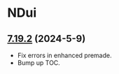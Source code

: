 # NDui

## [7.19.2](https://github.com/siweia/NDui/tree/7.19.2) (2024-5-9)

- Fix errors in enhanced premade.
- Bump up TOC.